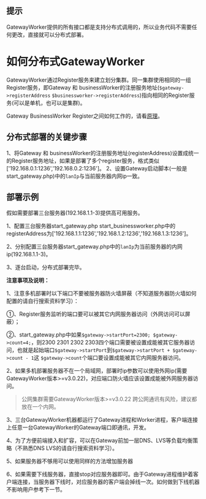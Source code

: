 ## 提示
GatewayWorker提供的所有接口都是支持分布式调用的，所以业务代码不需要任何更改，直接就可以分布式部署。

# 如何分布式GatewayWorker
GatewayWorker通过Register服务来建立划分集群。同一集群使用相同的一组Register服务，即Gateway 和 businessWorker的注册服务地址(```$gateway->registerAddress``` ```$businessworker->registerAddress```)指向相同的Register服务(可以是单机，也可以是集群)。

Gateway BusinessWorker Register之间如何工作的，请看[原理](principle.md)。

## 分布式部署的关键步骤

 1、将Gateway 和 businessWorker的注册服务地址(registerAddress)设置成统一的Register服务地址，如果是部署了多个register服务，格式类似['192.168.0.1:1236','192.168.0.2:1236']。
 2、设置Gateway启动脚本(一般是start_gateway.php)中的```lanIp```与当前服务器内网ip一致。

## 部署示例
假如需要部署三台服务器(192.168.1.1-3)提供高可用服务。

1、配置三台服务器start_gateway.php start_businessworker.php中的registerAddress为['192.168.1.1:1236','192.168.1.2:1236','192.168.1.3:1236']。

2、分别配置三台服务器start_gateway.php中的```lanIp```为当前服务器的内网ip(192.168.1.1-3)。

3、逐台启动，分布式部署完毕。

**注意事项及说明：**

1、注意多机部署时以下端口不要被服务器防火墙屏蔽（不知道服务器防火墙如何配置的请自行搜索资料学习）：

①、Register服务监听的端口要可以被其它内网服务器访问（外网访问可以屏蔽）；

②、start_gateway.php中如果```$gateway->startPort=2300; $gateway->count=4;```，则2300 2301 2302 2303四个端口需要被设置成能被其它服务器访问，也就是起始端口```$gateway->startPort```到```$gateway->startPort + $gateway->count - 1```这 ```$gateway->count```个端口要设置成能被其它内网服务器访问。

2、如果多机部署服务器不在一个局域网，部署时ip参数可以使用外网ip(需要GatewayWorker版本>=v3.0.22)，对应端口防火墙应该设置成能被外网服务器访问。

> 公网集群需要GatewayWorker版本>=v3.0.22
> 跨公网通讯有风险，建议都放在一个内网。

3、三台GatewayWorker机器都运行了Gateway进程和Worker进程，客户端连接上任意一台GatewayWorker的Gateway端口即通讯，开发。

4、为了方便前端接入和扩容，可以在Gateway前加一层DNS、LVS等负载均衡策略（不熟悉DNS LVS的请自行搜索资料学习）。

5、如果服务器不够用可以使用同样的方法增加服务器

6、如果需要下线服务器，直接stop对应服务器即可。由于Gateway进程维护着客户端连接，当服务器下线时，对应服务器的客户端会掉线一次。如何做到下线机器不影响用户参考下一节。


